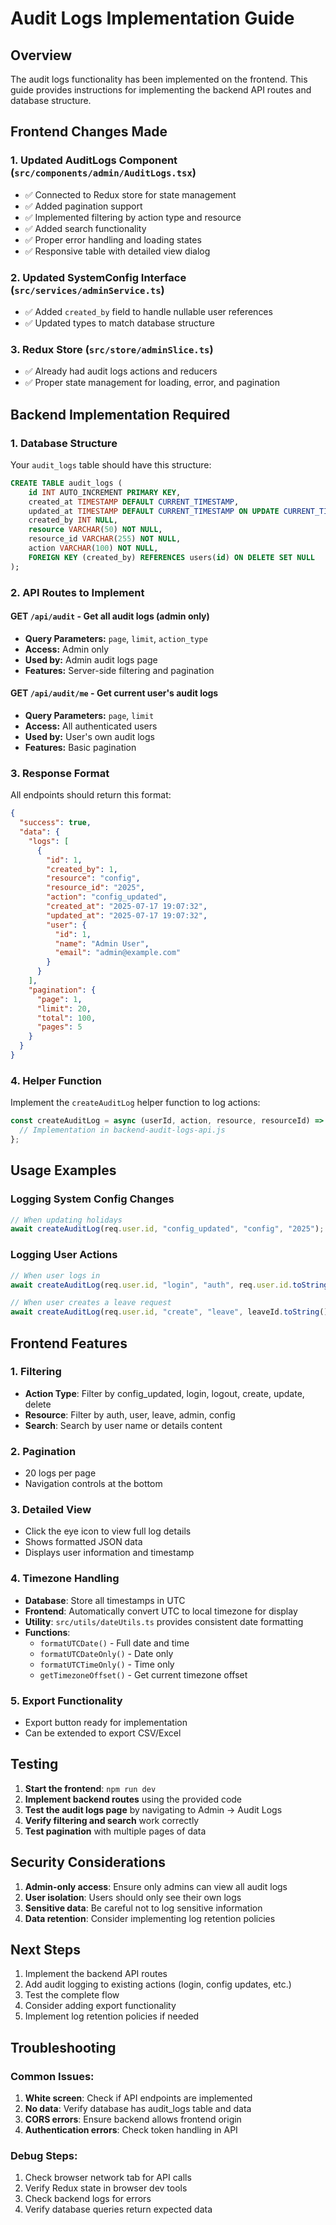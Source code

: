# Audit Logs Implementation Guide

## Overview

The audit logs functionality has been implemented on the frontend. This guide provides instructions for implementing the backend API routes and database structure.

## Frontend Changes Made

### 1. Updated AuditLogs Component (`src/components/admin/AuditLogs.tsx`)

- ✅ Connected to Redux store for state management
- ✅ Added pagination support
- ✅ Implemented filtering by action type and resource
- ✅ Added search functionality
- ✅ Proper error handling and loading states
- ✅ Responsive table with detailed view dialog

### 2. Updated SystemConfig Interface (`src/services/adminService.ts`)

- ✅ Added `created_by` field to handle nullable user references
- ✅ Updated types to match database structure

### 3. Redux Store (`src/store/adminSlice.ts`)

- ✅ Already had audit logs actions and reducers
- ✅ Proper state management for loading, error, and pagination

## Backend Implementation Required

### 1. Database Structure

Your `audit_logs` table should have this structure:

```sql
CREATE TABLE audit_logs (
    id INT AUTO_INCREMENT PRIMARY KEY,
    created_at TIMESTAMP DEFAULT CURRENT_TIMESTAMP,
    updated_at TIMESTAMP DEFAULT CURRENT_TIMESTAMP ON UPDATE CURRENT_TIMESTAMP,
    created_by INT NULL,
    resource VARCHAR(50) NOT NULL,
    resource_id VARCHAR(255) NOT NULL,
    action VARCHAR(100) NOT NULL,
    FOREIGN KEY (created_by) REFERENCES users(id) ON DELETE SET NULL
);
```

### 2. API Routes to Implement

#### GET `/api/audit` - Get all audit logs (admin only)

- **Query Parameters:** `page`, `limit`, `action_type`
- **Access:** Admin only
- **Used by:** Admin audit logs page
- **Features:** Server-side filtering and pagination

#### GET `/api/audit/me` - Get current user's audit logs

- **Query Parameters:** `page`, `limit`
- **Access:** All authenticated users
- **Used by:** User's own audit logs
- **Features:** Basic pagination

### 3. Response Format

All endpoints should return this format:

```json
{
  "success": true,
  "data": {
    "logs": [
      {
        "id": 1,
        "created_by": 1,
        "resource": "config",
        "resource_id": "2025",
        "action": "config_updated",
        "created_at": "2025-07-17 19:07:32",
        "updated_at": "2025-07-17 19:07:32",
        "user": {
          "id": 1,
          "name": "Admin User",
          "email": "admin@example.com"
        }
      }
    ],
    "pagination": {
      "page": 1,
      "limit": 20,
      "total": 100,
      "pages": 5
    }
  }
}
```

### 4. Helper Function

Implement the `createAuditLog` helper function to log actions:

```javascript
const createAuditLog = async (userId, action, resource, resourceId) => {
  // Implementation in backend-audit-logs-api.js
};
```

## Usage Examples

### Logging System Config Changes

```javascript
// When updating holidays
await createAuditLog(req.user.id, "config_updated", "config", "2025");
```

### Logging User Actions

```javascript
// When user logs in
await createAuditLog(req.user.id, "login", "auth", req.user.id.toString());

// When user creates a leave request
await createAuditLog(req.user.id, "create", "leave", leaveId.toString());
```

## Frontend Features

### 1. Filtering

- **Action Type**: Filter by config_updated, login, logout, create, update, delete
- **Resource**: Filter by auth, user, leave, admin, config
- **Search**: Search by user name or details content

### 2. Pagination

- 20 logs per page
- Navigation controls at the bottom

### 3. Detailed View

- Click the eye icon to view full log details
- Shows formatted JSON data
- Displays user information and timestamp

### 4. Timezone Handling

- **Database**: Store all timestamps in UTC
- **Frontend**: Automatically convert UTC to local timezone for display
- **Utility**: `src/utils/dateUtils.ts` provides consistent date formatting
- **Functions**:
  - `formatUTCDate()` - Full date and time
  - `formatUTCDateOnly()` - Date only
  - `formatUTCTimeOnly()` - Time only
  - `getTimezoneOffset()` - Get current timezone offset

### 5. Export Functionality

- Export button ready for implementation
- Can be extended to export CSV/Excel

## Testing

1. **Start the frontend**: `npm run dev`
2. **Implement backend routes** using the provided code
3. **Test the audit logs page** by navigating to Admin → Audit Logs
4. **Verify filtering and search** work correctly
5. **Test pagination** with multiple pages of data

## Security Considerations

1. **Admin-only access**: Ensure only admins can view all audit logs
2. **User isolation**: Users should only see their own logs
3. **Sensitive data**: Be careful not to log sensitive information
4. **Data retention**: Consider implementing log retention policies

## Next Steps

1. Implement the backend API routes
2. Add audit logging to existing actions (login, config updates, etc.)
3. Test the complete flow
4. Consider adding export functionality
5. Implement log retention policies if needed

## Troubleshooting

### Common Issues:

1. **White screen**: Check if API endpoints are implemented
2. **No data**: Verify database has audit_logs table and data
3. **CORS errors**: Ensure backend allows frontend origin
4. **Authentication errors**: Check token handling in API

### Debug Steps:

1. Check browser network tab for API calls
2. Verify Redux state in browser dev tools
3. Check backend logs for errors
4. Verify database queries return expected data
